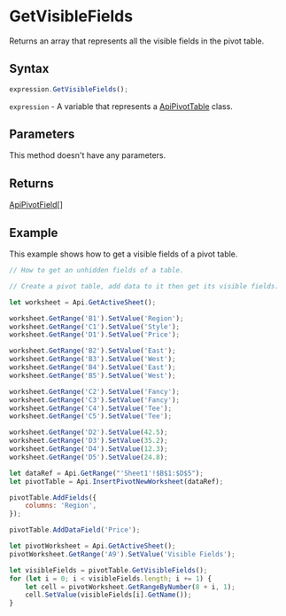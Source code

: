 # GetVisibleFields

Returns an array that represents all the visible fields in the pivot table.

## Syntax

```javascript
expression.GetVisibleFields();
```

`expression` - A variable that represents a [ApiPivotTable](../ApiPivotTable.md) class.

## Parameters

This method doesn't have any parameters.

## Returns

[ApiPivotField](../../ApiPivotField/ApiPivotField.md)[]

## Example

This example shows how to get a visible fields of a pivot table.

```javascript editor-xlsx
// How to get an unhidden fields of a table.

// Create a pivot table, add data to it then get its visible fields.

let worksheet = Api.GetActiveSheet();

worksheet.GetRange('B1').SetValue('Region');
worksheet.GetRange('C1').SetValue('Style');
worksheet.GetRange('D1').SetValue('Price');

worksheet.GetRange('B2').SetValue('East');
worksheet.GetRange('B3').SetValue('West');
worksheet.GetRange('B4').SetValue('East');
worksheet.GetRange('B5').SetValue('West');

worksheet.GetRange('C2').SetValue('Fancy');
worksheet.GetRange('C3').SetValue('Fancy');
worksheet.GetRange('C4').SetValue('Tee');
worksheet.GetRange('C5').SetValue('Tee');

worksheet.GetRange('D2').SetValue(42.5);
worksheet.GetRange('D3').SetValue(35.2);
worksheet.GetRange('D4').SetValue(12.3);
worksheet.GetRange('D5').SetValue(24.8);

let dataRef = Api.GetRange("'Sheet1'!$B$1:$D$5");
let pivotTable = Api.InsertPivotNewWorksheet(dataRef);

pivotTable.AddFields({
    columns: 'Region',
});

pivotTable.AddDataField('Price');

let pivotWorksheet = Api.GetActiveSheet();
pivotWorksheet.GetRange('A9').SetValue('Visible Fields');

let visibleFields = pivotTable.GetVisibleFields();
for (let i = 0; i < visibleFields.length; i += 1) {
    let cell = pivotWorksheet.GetRangeByNumber(8 + i, 1);
    cell.SetValue(visibleFields[i].GetName());
}
```
